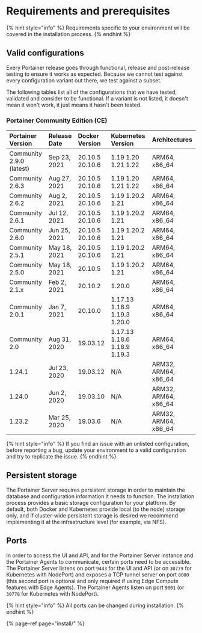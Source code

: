 # Requirements and prerequisites

{% hint style="info" %}
Requirements specific to your environment will be covered in the installation process.
{% endhint %}

## Valid configurations

Every Portainer release goes through functional, release and post-release testing to ensure it works as expected. Because we cannot test against every configuration variant out there, we test against a subset.

The following tables list all of the configurations that we have tested, validated and consider to be functional. If a variant is not listed, it doesn't mean it won't work, it just means it hasn't been tested.

### Portainer Community Edition \(CE\)

| Portainer Version | Release Date | Docker Version | Kubernetes Version | Architectures |
| :--- | :--- | :--- | :--- | :--- |
| Community 2.9.0 \(latest\) | Sep 23, 2021 | 20.10.5 20.10.6 | 1.19 1.20 1.21 1.22 | ARM64, x86\_64 |
| Community 2.6.3 | Aug 27, 2021 | 20.10.5 20.10.6 | 1.19 1.20 1.21 1.22 | ARM64, x86\_64 |
| Community 2.6.2 | Aug 2, 2021 | 20.10.5 20.10.6 | 1.19 1.20.2 1.21 | ARM64, x86\_64 |
| Community 2.6.1 | Jul 12, 2021 | 20.10.5  20.10.6 | 1.19 1.20.2 1.21 | ARM64, x86\_64 |
| Community 2.6.0 | Jun 25, 2021 | 20.10.5  20.10.6 | 1.19 1.20.2 1.21 | ARM64, x86\_64 |
| Community 2.5.1 | May 18, 2021 | 20.10.5  20.10.6 | 1.19 1.20.2 1.21 | ARM64, x86\_64 |
| Community 2.5.0 | May 18, 2021 | 20.10.5 | 1.19 1.20.2 1.21 | ARM64, x86\_64 |
| Community 2.1.x | Feb 2, 2021 | 20.10.2 | 1.20.0 | ARM64, x86\_64 |
| Community 2.0.1 | Jan 7, 2021 | 20.10.0 | 1.17.13 1.18.9 1.19.3 1.20.0 | ARM64, x86\_64 |
| Community 2.0 | Aug 31, 2020 | 19.03.12 | 1.17.13 1.18.6 1.18.9 1.19.3 | ARM64, x86\_64 |
| 1.24.1 | Jul 23, 2020 | 19.03.12 | N/A | ARM32, ARM64, x86\_64 |
| 1.24.0 | Jun 2, 2020 | 19.03.10 | N/A | ARM32, ARM64, x86\_64 |
| 1.23.2 | Mar 25, 2020 | 19.03.6 | N/A | ARM32, ARM64, x86\_64 |

{% hint style="info" %}
If you find an issue with an unlisted configuration, before reporting a bug, update your environment to a valid configuration and try to replicate the issue.
{% endhint %}

## Persistent storage

The Portainer Server requires persistent storage in order to maintain the database and configuration information it needs to function. The installation process provides a basic storage configuration for your platform. By default, both Docker and Kubernetes provide local \(to the node\) storage only, and if cluster-wide persistent storage is desired we recommend implementing it at the infrastructure level \(for example, via NFS\).

## Ports

In order to access the UI and API, and for the Portainer Server instance and the Portainer Agents to communicate, certain ports need to be accessible. The Portainer Server listens on port `9443` for the UI and API \(or on `30779` for Kubernetes with NodePort\) and exposes a TCP tunnel server on port `8000` \(this second port is optional and only required if using Edge Compute features with Edge Agents\). The Portainer Agents listen on port `9001` \(or `30778` for Kubernetes with NodePort\).

{% hint style="info" %}
All ports can be changed during installation.
{% endhint %}

{% page-ref page="install/" %}

